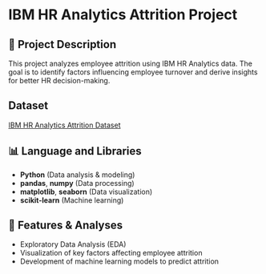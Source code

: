 # IBM HR Analytics Attrition Project

## 📌 Project Description
This project analyzes employee attrition using IBM HR Analytics data. The goal is to identify factors influencing employee turnover and derive insights for better HR decision-making.

## Dataset
[IBM HR Analytics Attrition Dataset](https://www.kaggle.com/datasets/pavansubhasht/ibm-hr-analytics-attrition-dataset)

## 📊 Language and Libraries
- **Python** (Data analysis & modeling)
- **pandas**, **numpy** (Data processing)
- **matplotlib**, **seaborn** (Data visualization)
- **scikit-learn** (Machine learning)

## 🚀 Features & Analyses
- Exploratory Data Analysis (EDA)
- Visualization of key factors affecting employee attrition
- Development of machine learning models to predict attrition
